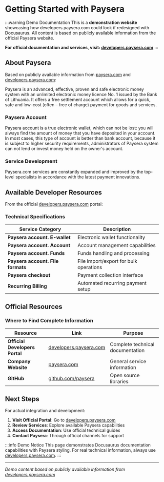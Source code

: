 # Getting Started with Paysera

:::warning Demo Documentation
This is a **demonstration website** showcasing how developers.paysera.com could look if redesigned with Docusaurus. All content is based on publicly available information from the official Paysera website.

**For official documentation and services, visit: [developers.paysera.com](https://developers.paysera.com)**
:::

## About Paysera

Based on publicly available information from [paysera.com](https://paysera.com) and [developers.paysera.com](https://developers.paysera.com):

Paysera is an advanced, effective, proven and safe electronic money system with an unlimited electronic money licence No. 1 issued by the Bank of Lithuania. It offers a free settlement account which allows for a quick, safe and low-cost (often – free of charge) payment for goods and services.

### Paysera Account

Paysera account is a true electronic wallet, which can not be lost: you will always find the amount of money that you have deposited in your account. In most cases, this type of account is better than bank account, because it is subject to higher security requirements, administrators of Paysera system can not lend or invest money held on the owner's account.

### Service Development

Paysera.com services are constantly expanded and improved by the top-level specialists in accordance with the latest payment innovations.

## Available Developer Resources

From the official [developers.paysera.com](https://developers.paysera.com) portal:

### Technical Specifications

| Service Category | Description |
|------------------|-------------|
| **Paysera account. E-wallet** | Electronic wallet functionality |
| **Paysera account. Account** | Account management capabilities |
| **Paysera account. Funds** | Funds handling and processing |
| **Paysera account. File formats** | File import/export for bulk operations |
| **Paysera checkout** | Payment collection interface |
| **Recurring Billing** | Automated recurring payment setup |

## Official Resources

### Where to Find Complete Information

| Resource | Link | Purpose |
|----------|------|---------|
| **Official Developers Portal** | [developers.paysera.com](https://developers.paysera.com) | Complete technical documentation |
| **Company Website** | [paysera.com](https://paysera.com) | General service information |
| **GitHub** | [github.com/paysera](https://github.com/paysera) | Open source libraries |

## Next Steps

For actual integration and development:

1. **Visit Official Portal**: Go to [developers.paysera.com](https://developers.paysera.com)
2. **Review Services**: Explore available Paysera capabilities
3. **Access Documentation**: Use official technical guides
4. **Contact Paysera**: Through official channels for support

:::info Demo Notice
This page demonstrates Docusaurus documentation capabilities with Paysera styling. For real technical information, always use [developers.paysera.com](https://developers.paysera.com).
:::

---

*Demo content based on publicly available information from [developers.paysera.com](https://developers.paysera.com)*